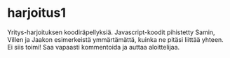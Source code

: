 # harjoitus1
Yritys-harjoituksen koodiräpellyksiä. Javascript-koodit pihistetty Samin, Villen ja Jaakon esimerkeistä ymmärtämättä, 
kuinka ne pitäsi liittää yhteen. Ei siis toimi!
Saa vapaasti kommentoida ja auttaa aloittelijaa.
